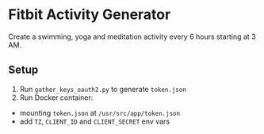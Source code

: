 # Fitbit Activity Generator

Create a swimming, yoga and meditation activity every 6 hours starting at 3 AM.

## Setup

1. Run `gather_keys_oauth2.py` to generate `token.json`
1. Run Docker container:
  - mounting `token.json` at `/usr/src/app/token.json`
  - add `TZ`, `CLIENT_ID` and `CLIENT_SECRET` env vars
